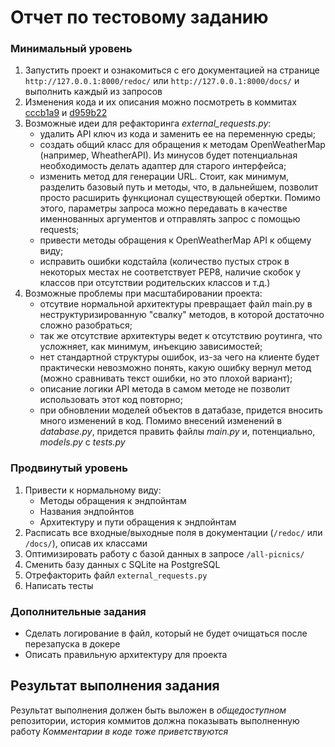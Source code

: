 # Отчет по тестовому заданию


### Минимальный уровень
  1. Запустить проект и ознакомиться с его документацией на странице `http://127.0.0.1:8000/redoc/`
     или `http://127.0.0.1:8000/docs/` 
     и выполнить каждый из запросов
  2. Изменения кода и их описания можно посмотреть в коммитах [cccb1a9](https://github.com/TheRealMizAL/Python-test/commit/cccb1a9d1fc31d12517261bfa78b7cf3d8590b6e) и [d959b22](https://github.com/TheRealMizAL/Python-test/commit/d959b22431c69df5134bf4ba5c3e5563322faae8)
  3. Возможные идеи для рефакторинга _external_requests.py_: 
     - удалить API ключ из кода и заменить ее на переменную среды;
     - создать общий класс для обращения к методам OpenWeatherMap (например, WheatherAPI). Из минусов будет потенциальная необходимость делать адаптер для старого интерфейса;
     - изменить метод для генерации URL. Стоит, как минимум, разделить базовый путь и методы, что, в дальнейшем, позволит просто расширить функционал существующей обертки. Помимо этого, параметры запроса можно передавать в качестве именнованных аргументов и отправлять запрос с помощью requests;
     - привести методы обращения к OpenWeatherMap API к общему виду;
     - исправить ошибки кодстайла (количество пустых строк в некоторых местах не соответствует PEP8, наличие скобок у классов при отсутствии родительских классов и т.д.)
  4. Возможные проблемы при масштабировании проекта:
     - отсутвие нормальной архитектуры превращает файл main.py в неструктуризированную "свалку" методов, в которой достаточно сложно разобраться;
     - так же отсутствие архитектуры ведет к отсутствию роутинга, что усложняет, как минимум, инъекцию зависимостей;
     - нет стандартной структуры ошибок, из-за чего на клиенте будет практически невозможно понять, какую ошибку вернул метод (можно сравнивать текст ошибки, но это плохой вариант);
     - описание логики API метода в самом методе не позволит использовать этот код повторно;
     - при обновлении моделей объектов в датабазе, придется вносить много изменений в код. Помимо внесений изменений в _database.py_, придется править файлы _main.py_ и, потенциально, _models.py_ с _tests.py_


     
### Продвинутый уровень
  1. Привести к нормальному виду:
     - Методы обращения к эндпойнтам
     - Названия эндпойнтов
     - Архитектуру и пути обращения к эндпойнтам
  2. Расписать все входные/выходные поля в документации (`/redoc/` или `/docs/`), описав их классами
  3. Оптимизировать работу с базой данных в запросе `/all-picnics/`
  4. Сменить базу данных с SQLite на PostgreSQL
  5. Отрефакторить файл `external_requests.py`
  6. Написать тесты


### Дополнительные задания
  - Сделать логирование в файл, который не будет очищаться после перезапуска в докере
  - Описать правильную архитектуру для проекта


## Результат выполнения задания
Результат выполнения должен быть выложен в _общедоступном_ репозитории,
 история коммитов должна показывать выполненную работу
_Комментарии в коде тоже приветствуются_
